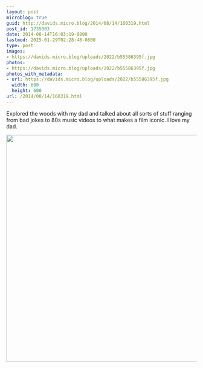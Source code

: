 ```yaml
---
layout: post
microblog: true
guid: http://davids.micro.blog/2014/08/14/160319.html
post_id: 1735003
date: 2014-08-14T16:03:19-0800
lastmod: 2025-01-29T02:28:48-0800
type: post
images:
- https://davids.micro.blog/uploads/2022/b55586395f.jpg
photos:
- https://davids.micro.blog/uploads/2022/b55586395f.jpg
photos_with_metadata:
- url: https://davids.micro.blog/uploads/2022/b55586395f.jpg
  width: 600
  height: 600
url: /2014/08/14/160319.html
---
```

Explored the woods with my dad and talked about all sorts of stuff ranging from bad jokes to 80s music videos to what makes a film iconic. I love my dad.

<img src="/uploads/2022/b55586395f.jpg" width="600" height="600" alt="">
